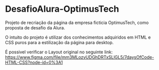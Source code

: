 # DesafioAlura-OptimusTech

Projeto de recriação da página da empresa ficticia OptimusTech, como proposta de desafio da Alura.

O intuito do projeto é utilizar dos conhecimentos adquiridos em HTML e CSS puros para a estilização da página para desktop.

É possivel verificar o Layout original no seguinte link: https://www.figma.com/file/mm3MLozvUDGhDRTxSLlGL5/7daysOfCode-HTML-CSS?node-id=0%3A1
